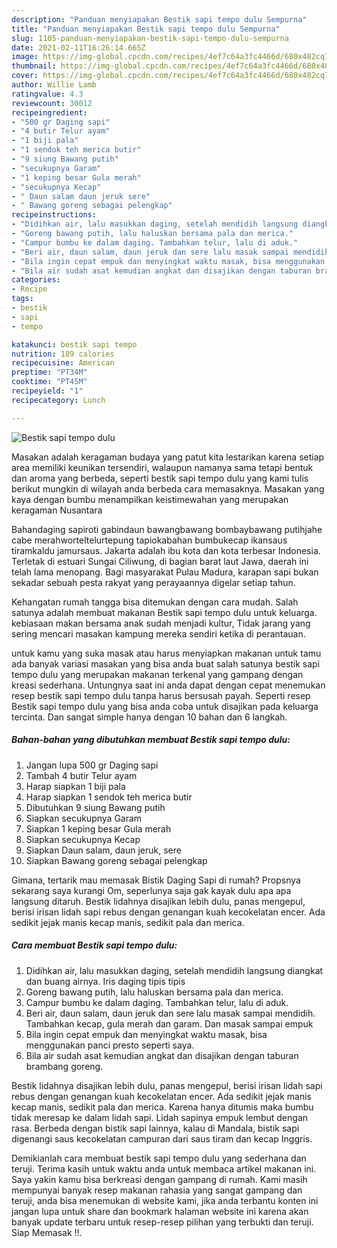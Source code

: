 ```yaml
---
description: "Panduan menyiapakan Bestik sapi tempo dulu Sempurna"
title: "Panduan menyiapakan Bestik sapi tempo dulu Sempurna"
slug: 1105-panduan-menyiapakan-bestik-sapi-tempo-dulu-sempurna
date: 2021-02-11T16:26:14.665Z
image: https://img-global.cpcdn.com/recipes/4ef7c64a3fc4466d/680x482cq70/bestik-sapi-tempo-dulu-foto-resep-utama.jpg
thumbnail: https://img-global.cpcdn.com/recipes/4ef7c64a3fc4466d/680x482cq70/bestik-sapi-tempo-dulu-foto-resep-utama.jpg
cover: https://img-global.cpcdn.com/recipes/4ef7c64a3fc4466d/680x482cq70/bestik-sapi-tempo-dulu-foto-resep-utama.jpg
author: Willie Lamb
ratingvalue: 4.3
reviewcount: 30012
recipeingredient:
- "500 gr Daging sapi"
- "4 butir Telur ayam"
- "1 biji pala"
- "1 sendok teh merica butir"
- "9 siung Bawang putih"
- "secukupnya Garam"
- "1 keping besar Gula merah"
- "secukupnya Kecap"
- " Daun salam daun jeruk sere"
- " Bawang goreng sebagai pelengkap"
recipeinstructions:
- "Didihkan air, lalu masukkan daging, setelah mendidih langsung diangkat dan buang airnya. Iris daging tipis tipis"
- "Goreng bawang putih, lalu haluskan bersama pala dan merica."
- "Campur bumbu ke dalam daging. Tambahkan telur, lalu di aduk."
- "Beri air, daun salam, daun jeruk dan sere lalu masak sampai mendidih. Tambahkan kecap, gula merah dan garam. Dan masak sampai empuk"
- "Bila ingin cepat empuk dan menyingkat waktu masak, bisa menggunakan panci presto seperti saya."
- "Bila air sudah asat kemudian angkat dan disajikan dengan taburan brambang goreng."
categories:
- Recipe
tags:
- bestik
- sapi
- tempo

katakunci: bestik sapi tempo 
nutrition: 189 calories
recipecuisine: American
preptime: "PT34M"
cooktime: "PT45M"
recipeyield: "1"
recipecategory: Lunch

---
```



![Bestik sapi tempo dulu](https://img-global.cpcdn.com/recipes/4ef7c64a3fc4466d/680x482cq70/bestik-sapi-tempo-dulu-foto-resep-utama.jpg)

Masakan adalah keragaman budaya yang patut kita lestarikan karena setiap area memiliki keunikan tersendiri, walaupun namanya sama tetapi bentuk dan aroma yang berbeda, seperti bestik sapi tempo dulu yang kami tulis berikut mungkin di wilayah anda berbeda cara memasaknya. Masakan yang kaya dengan bumbu menampilkan keistimewahan yang merupakan keragaman Nusantara

Bahandaging sapiroti gabindaun bawangbawang bombaybawang putihjahe cabe merahworteltelurtepung tapiokabahan bumbukecap ikansaus tiramkaldu jamursaus. Jakarta adalah ibu kota dan kota terbesar Indonesia. Terletak di estuari Sungai Ciliwung, di bagian barat laut Jawa, daerah ini telah lama menopang. Bagi masyarakat Pulau Madura, karapan sapi bukan sekadar sebuah pesta rakyat yang perayaannya digelar setiap tahun.

Kehangatan rumah tangga bisa ditemukan dengan cara mudah. Salah satunya adalah membuat makanan Bestik sapi tempo dulu untuk keluarga. kebiasaan makan bersama anak sudah menjadi kultur, Tidak jarang yang sering mencari masakan kampung mereka sendiri ketika di perantauan.

untuk kamu yang suka masak atau harus menyiapkan makanan untuk tamu ada banyak variasi masakan yang bisa anda buat salah satunya bestik sapi tempo dulu yang merupakan makanan terkenal yang gampang dengan kreasi sederhana. Untungnya saat ini anda dapat dengan cepat menemukan resep bestik sapi tempo dulu tanpa harus bersusah payah.
Seperti resep Bestik sapi tempo dulu yang bisa anda coba untuk disajikan pada keluarga tercinta. Dan sangat simple hanya dengan 10 bahan dan 6 langkah.


<!--inarticleads1-->

##### Bahan-bahan yang dibutuhkan membuat Bestik sapi tempo dulu:

1. Jangan lupa 500 gr Daging sapi
1. Tambah 4 butir Telur ayam
1. Harap siapkan 1 biji pala
1. Harap siapkan 1 sendok teh merica butir
1. Dibutuhkan 9 siung Bawang putih
1. Siapkan secukupnya Garam
1. Siapkan 1 keping besar Gula merah
1. Siapkan secukupnya Kecap
1. Siapkan  Daun salam, daun jeruk, sere
1. Siapkan  Bawang goreng sebagai pelengkap


Gimana, tertarik mau memasak Bistik Daging Sapi di rumah? Propsnya sekarang saya kurangi Om, seperlunya saja gak kayak dulu apa apa langsung ditaruh. Bestik lidahnya disajikan lebih dulu, panas mengepul, berisi irisan lidah sapi rebus dengan genangan kuah kecokelatan encer. Ada sedikit jejak manis kecap manis, sedikit pala dan merica. 

<!--inarticleads2-->

##### Cara membuat  Bestik sapi tempo dulu:

1. Didihkan air, lalu masukkan daging, setelah mendidih langsung diangkat dan buang airnya. Iris daging tipis tipis
1. Goreng bawang putih, lalu haluskan bersama pala dan merica.
1. Campur bumbu ke dalam daging. Tambahkan telur, lalu di aduk.
1. Beri air, daun salam, daun jeruk dan sere lalu masak sampai mendidih. Tambahkan kecap, gula merah dan garam. Dan masak sampai empuk
1. Bila ingin cepat empuk dan menyingkat waktu masak, bisa menggunakan panci presto seperti saya.
1. Bila air sudah asat kemudian angkat dan disajikan dengan taburan brambang goreng.


Bestik lidahnya disajikan lebih dulu, panas mengepul, berisi irisan lidah sapi rebus dengan genangan kuah kecokelatan encer. Ada sedikit jejak manis kecap manis, sedikit pala dan merica. Karena hanya ditumis maka bumbu tidak meresap ke dalam lidah sapi. Lidah sapinya empuk lembut dengan rasa. Berbeda dengan bistik sapi lainnya, kalau di Mandala, bistik sapi digenangi saus kecokelatan campuran dari saus tiram dan kecap Inggris. 

Demikianlah cara membuat bestik sapi tempo dulu yang sederhana dan teruji. Terima kasih untuk waktu anda untuk membaca artikel makanan ini. Saya yakin kamu bisa berkreasi dengan gampang di rumah. Kami masih mempunyai banyak resep makanan rahasia yang sangat gampang dan teruji, anda bisa menemukan di website kami, jika anda terbantu konten ini jangan lupa untuk share dan bookmark halaman website ini karena akan banyak update terbaru untuk resep-resep pilihan yang terbukti dan teruji. Siap Memasak !!. 
